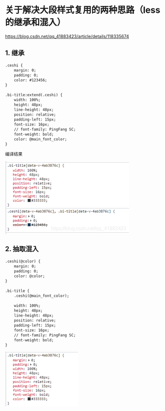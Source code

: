 # 关于解决大段样式复用的两种思路（less的继承和混入）
https://blog.csdn.net/qq_41883423/article/details/118335674

## 1. 继承

```less
.ceshi {
    margin: 0;
    padding: 0;
    color: #123456;
}

.bi-title:extend(.ceshi) {
    width: 100%;
    height: 48px;
    line-height: 48px;
    position: relative;
    padding-left: 15px;
    font-size: 16px;
    // font-family: PingFang SC;
    font-weight: bold;
    color: @main_font_color;
}
```

编译结果

![在这里插入图片描述](./assets/watermark,type_ZmFuZ3poZW5naGVpdGk,shadow_10,text_aHR0cHM6Ly9ibG9nLmNzZG4ubmV0L3FxXzQxODgzNDIz,size_16,color_FFFFFF,t_70.png)

## 2. 抽取混入

```less
.ceshi(@color) {
    margin: 0;
    padding: 0;
    color: @color;
}

.bi-title {
    .ceshi(@main_font_color);

    width: 100%;
    height: 48px;
    line-height: 48px;
    position: relative;
    padding-left: 15px;
    font-size: 16px;
    // font-family: PingFang SC;
    font-weight: bold;
}
```

![在这里插入图片描述](./assets/2021062915143072.png)
